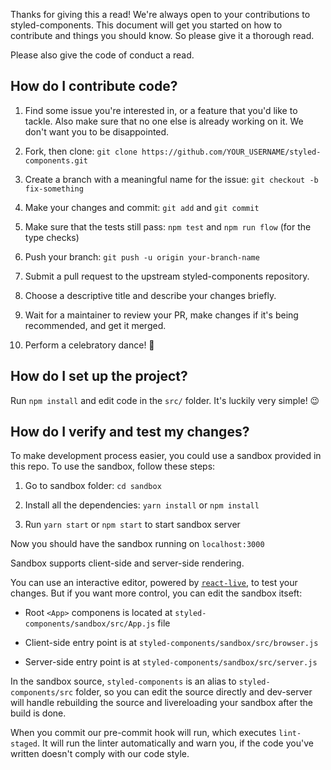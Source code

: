 Thanks for giving this a read! We're always open to your contributions to styled-components.
This document will get you started on how to contribute and things you should know.
So please give it a thorough read.

Please also give the code of conduct a read.

## How do I contribute code?

1. Find some issue you're interested in, or a feature that you'd like to tackle.
  Also make sure that no one else is already working on it. We don't want you to be
  disappointed.

2. Fork, then clone: `git clone https://github.com/YOUR_USERNAME/styled-components.git`

3. Create a branch with a meaningful name for the issue: `git checkout -b fix-something`

4. Make your changes and commit: `git add` and `git commit`

5. Make sure that the tests still pass: `npm test` and `npm run flow` (for the type checks)

6. Push your branch: `git push -u origin your-branch-name`

7. Submit a pull request to the upstream styled-components repository.

8. Choose a descriptive title and describe your changes briefly.

9. Wait for a maintainer to review your PR, make changes if it's being recommended, and get it merged.

10. Perform a celebratory dance! :dancer:

## How do I set up the project?

Run `npm install` and edit code in the `src/` folder. It's luckily very simple! :wink:

## How do I verify and test my changes?

To make development process easier, you could use a sandbox provided in this repo.
To use the sandbox, follow these steps:

1. Go to sandbox folder: `cd sandbox`

2. Install all the dependencies: `yarn install` or `npm install`

3. Run `yarn start` or `npm start` to start sandbox server

Now you should have the sandbox running on `localhost:3000`

Sandbox supports client-side and server-side rendering.

You can use an interactive editor, powered by [`react-live`](https://react-live.philpl.com/), to
test your changes. But if you want more control, you can edit the sandbox itseft:

- Root `<App>` componens is located at `styled-components/sandbox/src/App.js` file

- Client-side entry point is at `styled-components/sandbox/src/browser.js`

- Server-side entry point is at `styled-components/sandbox/src/server.js`

In the sandbox source, `styled-components` is an alias to `styled-components/src` folder,
so you can edit the source directly and dev-server will handle rebuilding the source and
livereloading your sandbox after the build is done.

When you commit our pre-commit hook will run, which executes `lint-staged`. It will run
the linter automatically and warn you, if the code you've written doesn't comply with our
code style.
